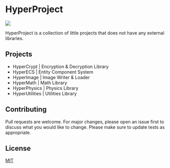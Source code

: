 ﻿# HyperProject
![](https://img.shields.io/badge/license-MIT-yellow)

HyperProject is a collection of little projects that does not have any external libraries.

## Projects
- HyperCrypt | Encryption & Decryption Library
- HyperECS | Entity Component System
- HyperImage | Image Writer & Loader
- HyperMath | Math Library
- HyperPhysics | Physics Library
- HyperUtilities | Utilities Library

## Contributing
Pull requests are welcome. For major changes, please open an issue first to discuss what you would like to change.
Please make sure to update tests as appropriate.

## License
[MIT](https://choosealicense.com/licenses/mit/)
